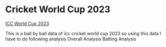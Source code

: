 # Cricket World Cup 2023

[ICC World Cup 2023]([url](https://www.kaggle.com/code/atifaliak/eda-on-icc-cricket-world-cup-2023/notebook))

This is a ball by ball data of icc cricket world cup 2023 so using this data I have to do following analysis
Overall Analysis
Batting Analysis

